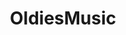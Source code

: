 ---
title: OldiesMusic
crosslinks:
- Musicthemetime
- MovieDetails
- connectasong
- tipofmytongue
---